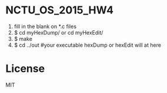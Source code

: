 # NCTU_OS_2015_HW4

1. fill in the blank on *.c files
2. $ cd myHexDump/ or cd myHexEdit/
3. $ make
4. $ cd ../out #your executable hexDump or hexEdit will at here

# License
MIT
